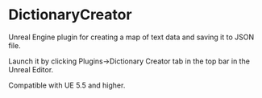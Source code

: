 # DictionaryCreator
Unreal Engine plugin for creating a map of text data and saving it to JSON file.

Launch it by clicking Plugins->Dictionary Creator tab in the top bar in the Unreal Editor.

Compatible with UE 5.5 and higher.
